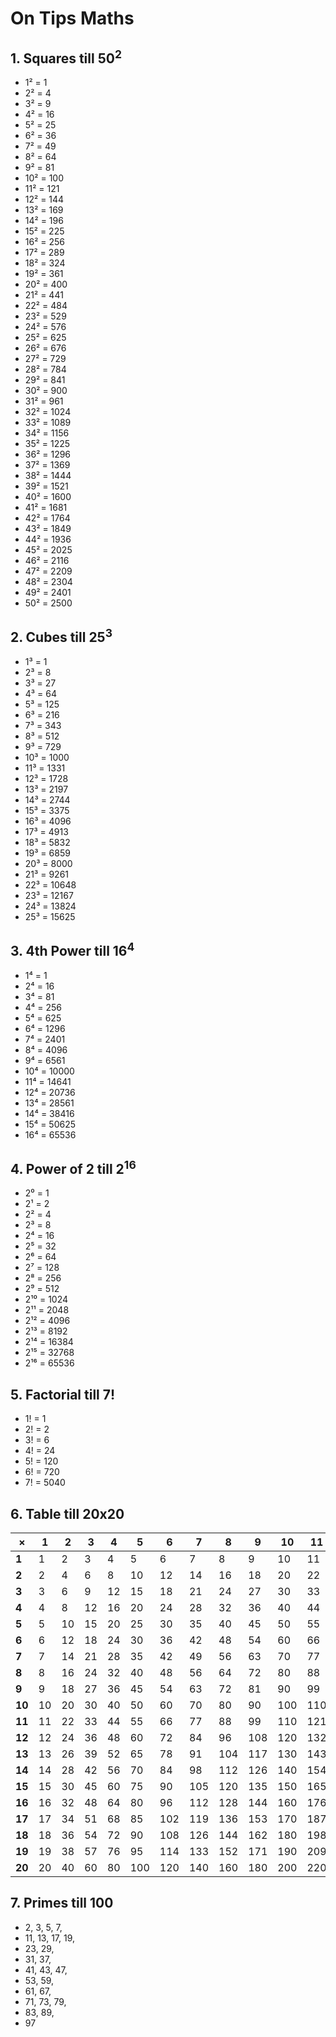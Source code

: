 # On Tips Maths

## 1. Squares till 50<sup>2</sup>
- 1² = 1
- 2² = 4
- 3² = 9
- 4² = 16
- 5² = 25
- 6² = 36
- 7² = 49
- 8² = 64
- 9² = 81
- 10² = 100
- 11² = 121
- 12² = 144
- 13² = 169
- 14² = 196
- 15² = 225
- 16² = 256
- 17² = 289
- 18² = 324
- 19² = 361
- 20² = 400
- 21² = 441
- 22² = 484
- 23² = 529
- 24² = 576
- 25² = 625
- 26² = 676
- 27² = 729
- 28² = 784
- 29² = 841
- 30² = 900
- 31² = 961
- 32² = 1024
- 33² = 1089
- 34² = 1156
- 35² = 1225
- 36² = 1296
- 37² = 1369
- 38² = 1444
- 39² = 1521
- 40² = 1600
- 41² = 1681
- 42² = 1764
- 43² = 1849
- 44² = 1936
- 45² = 2025
- 46² = 2116
- 47² = 2209
- 48² = 2304
- 49² = 2401
- 50² = 2500

## 2. Cubes till 25<sup>3</sup>
- 1³ = 1
- 2³ = 8
- 3³ = 27
- 4³ = 64
- 5³ = 125
- 6³ = 216
- 7³ = 343
- 8³ = 512
- 9³ = 729
- 10³ = 1000
- 11³ = 1331
- 12³ = 1728
- 13³ = 2197
- 14³ = 2744
- 15³ = 3375
- 16³ = 4096
- 17³ = 4913
- 18³ = 5832
- 19³ = 6859
- 20³ = 8000
- 21³ = 9261
- 22³ = 10648
- 23³ = 12167
- 24³ = 13824
- 25³ = 15625

## 3. 4th Power till 16<sup>4</sup>
- 1⁴ = 1
- 2⁴ = 16
- 3⁴ = 81
- 4⁴ = 256
- 5⁴ = 625
- 6⁴ = 1296
- 7⁴ = 2401
- 8⁴ = 4096
- 9⁴ = 6561
- 10⁴ = 10000
- 11⁴ = 14641
- 12⁴ = 20736
- 13⁴ = 28561
- 14⁴ = 38416
- 15⁴ = 50625
- 16⁴ = 65536

## 4. Power of 2 till 2<sup>16</sup>
- 2⁰ = 1
- 2¹ = 2
- 2² = 4
- 2³ = 8
- 2⁴ = 16
- 2⁵ = 32
- 2⁶ = 64
- 2⁷ = 128
- 2⁸ = 256
- 2⁹ = 512
- 2¹⁰ = 1024
- 2¹¹ = 2048
- 2¹² = 4096
- 2¹³ = 8192
- 2¹⁴ = 16384
- 2¹⁵ = 32768
- 2¹⁶ = 65536

## 5. Factorial till 7!
- 1! = 1
- 2! = 2
- 3! = 6
- 4! = 24
- 5! = 120
- 6! = 720
- 7! = 5040

## 6. Table till 20x20

|   ×   | 1  | 2  | 3  | 4  | 5  | 6  | 7  | 8  | 9  | 10 | 11 | 12 | 13 | 14 | 15 | 16 | 17 | 18 | 19 | 20 |
|-------|----|----|----|----|----|----|----|----|----|----|----|----|----|----|----|----|----|----|----|----|
| **1**  | 1  | 2  | 3  | 4  | 5  | 6  | 7  | 8  | 9  | 10 | 11 | 12 | 13 | 14 | 15 | 16 | 17 | 18 | 19 | 20 |
| **2**  | 2  | 4  | 6  | 8  | 10 | 12 | 14 | 16 | 18 | 20 | 22 | 24 | 26 | 28 | 30 | 32 | 34 | 36 | 38 | 40 |
| **3**  | 3  | 6  | 9  | 12 | 15 | 18 | 21 | 24 | 27 | 30 | 33 | 36 | 39 | 42 | 45 | 48 | 51 | 54 | 57 | 60 |
| **4**  | 4  | 8  | 12 | 16 | 20 | 24 | 28 | 32 | 36 | 40 | 44 | 48 | 52 | 56 | 60 | 64 | 68 | 72 | 76 | 80 |
| **5**  | 5  | 10 | 15 | 20 | 25 | 30 | 35 | 40 | 45 | 50 | 55 | 60 | 65 | 70 | 75 | 80 | 85 | 90 | 95 | 100 |
| **6**  | 6  | 12 | 18 | 24 | 30 | 36 | 42 | 48 | 54 | 60 | 66 | 72 | 78 | 84 | 90 | 96 | 102| 108| 114| 120 |
| **7**  | 7  | 14 | 21 | 28 | 35 | 42 | 49 | 56 | 63 | 70 | 77 | 84 | 91 | 98 | 105| 112| 119| 126| 133| 140 |
| **8**  | 8  | 16 | 24 | 32 | 40 | 48 | 56 | 64 | 72 | 80 | 88 | 96 | 104| 112| 120| 128| 136| 144| 152| 160 |
| **9**  | 9  | 18 | 27 | 36 | 45 | 54 | 63 | 72 | 81 | 90 | 99 | 108| 117| 126| 135| 144| 153| 162| 171| 180 |
| **10** | 10 | 20 | 30 | 40 | 50 | 60 | 70 | 80 | 90 | 100| 110| 120| 130| 140| 150| 160| 170| 180| 190| 200 |
| **11** | 11 | 22 | 33 | 44 | 55 | 66 | 77 | 88 | 99 | 110| 121| 132| 143| 154| 165| 176| 187| 198| 209| 220 |
| **12** | 12 | 24 | 36 | 48 | 60 | 72 | 84 | 96 | 108| 120| 132| 144| 156| 168| 180| 192| 204| 216| 228| 240 |
| **13** | 13 | 26 | 39 | 52 | 65 | 78 | 91 | 104| 117| 130| 143| 156| 169| 182| 195| 208| 221| 234| 247| 260 |
| **14** | 14 | 28 | 42 | 56 | 70 | 84 | 98 | 112| 126| 140| 154| 168| 182| 196| 210| 224| 238| 252| 266| 280 |
| **15** | 15 | 30 | 45 | 60 | 75 | 90 | 105| 120| 135| 150| 165| 180| 195| 210| 225| 240| 255| 270| 285| 300 |
| **16** | 16 | 32 | 48 | 64 | 80 | 96 | 112| 128| 144| 160| 176| 192| 208| 224| 240| 256| 272| 288| 304| 320 |
| **17** | 17 | 34 | 51 | 68 | 85 | 102| 119| 136| 153| 170| 187| 204| 221| 238| 255| 272| 289| 306| 323| 340 |
| **18** | 18 | 36 | 54 | 72 | 90 | 108| 126| 144| 162| 180| 198| 216| 234| 252| 270| 288| 306| 324| 342| 360 |
| **19** | 19 | 38 | 57 | 76 | 95 | 114| 133| 152| 171| 190| 209| 228| 247| 266| 285| 304| 323| 342| 361| 380 |
| **20** | 20 | 40 | 60 | 80 | 100| 120| 140| 160| 180| 200| 220| 240| 260| 280| 300| 320| 340| 360| 380| 400 |


## 7. Primes till 100
- 2, 3, 5, 7,
- 11, 13, 17, 19,
- 23, 29,
- 31, 37,
- 41, 43, 47,
- 53, 59,
- 61, 67,
- 71, 73, 79,
- 83, 89,
- 97
